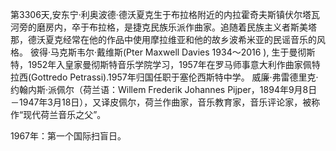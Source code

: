 第3306天,安东宁·利奥波德·德沃夏克生于布拉格附近的内拉霍奇夫斯镇伏尔塔瓦河旁的磨房内，卒于布拉格，是捷克民族乐派作曲家。追随着民族主义者斯美塔那，德沃夏克经常在他的作品中使用摩拉维亚和他的故乡波希米亚的民谣音乐的风格。
彼得·马克斯韦尔·戴维斯(Pter Maxwell Davies 1934～2016 ), 生于曼彻斯特，1952年入皇家曼彻斯特音乐学院学习，1957年在罗马师事意大利作曲家佩特拉西(Gottredo Petrassi).1957年归国任职于塞伦西斯特中学。
威廉·弗雷德里克·约翰内斯·派佩尔（荷兰语：Willem Frederik Johannes Pijper，1894年9月8日－1947年3月18日），又译皮佩尔，荷兰作曲家，音乐教育家，音乐评论家，被称作“现代荷兰音乐之父”。

1967年：第一个国际扫盲日。